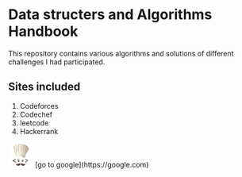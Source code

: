 # Data structers and Algorithms Handbook
This repository contains various algorithms and solutions of different challenges I had participated.

## Sites included
1. Codeforces
2. Codechef
3. leetcode
4. Hackerrank
<img src="images/codechef.jpg" width="50" >
[go to google](https://google.com)
<!-- ![](images/codechef.jpg) -->